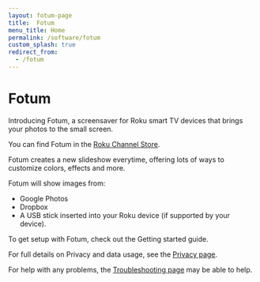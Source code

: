 ```yaml
---
layout: fotum-page
title:  Fotum
menu_title: Home
permalink: /software/fotum
custom_splash: true
redirect_from:
  - /fotum
---
```


#  Fotum

Introducing Fotum, a screensaver for Roku smart TV devices that brings your photos to the small screen.

You can find Fotum in the [Roku Channel Store](https://channelstore.roku.com/details/109033/fotumhttps://channelstore.roku.com/details/109033/fotum).

Fotum creates a new slideshow everytime, offering lots of ways to customize colors, effects and more.

Fotum will show images from:

- Google Photos
- Dropbox
- A USB  stick inserted into your Roku device (if supported by your device).

To get setup with Fotum, check out the Getting started guide.

For full details on Privacy and data usage, see the [Privacy page](/software/fotum/privacy).

For help with any problems, the [Troubleshooting page](/software/fotum/troubleshooting) may be able to help.